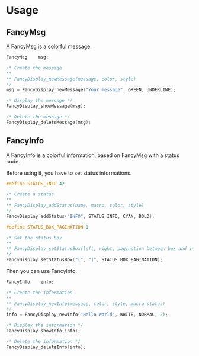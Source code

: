 # Usage

## FancyMsg

A FancyMsg is a colorful message.

````c
FancyMsg    msg;

/* Create the message
**
** FancyDisplay_newMessage(message, color, style)
*/
msg = FancyDisplay_newMessage("Your message", GREEN, UNDERLINE);

/* Display the message */
FancyDisplay_showMessage(msg);

/* Delete the message */
FancyDisplay_deleteMessage(msg);
````

## FancyInfo

A FancyInfo is a colorful information, based on FancyMsg with a status code.

Before using it, you have to set status informations.

````c
#define STATUS_INFO 42

/* Create a status
**
** FancyDisplay_addStatus(name, macro, color, style)
*/
FancyDisplay_addStatus("INFO", STATUS_INFO, CYAN, BOLD);

#define STATUS_BOX_PAGINATION 1

/* Set the status box
**
** FancyDisplay_setStatusBox(left, right, pagination between box and information)
*/
FancyDisplay_setStatusBox("[", "]", STATUS_BOX_PAGINATION);
````

Then you can use FancyInfo.

````c
FancyInfo    info;

/* Create the information
**
** FancyDisplay_newInfo(message, color, style, macro status)
*/
info = FancyDisplay_newInfo("Hello World", WHITE, NORMAL, 2);

/* Display the information */
FancyDisplay_showInfo(info);

/* Delete the information */
FancyDisplay_deleteInfo(info);
````

